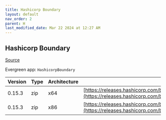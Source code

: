 ```yaml
---
title: Hashicorp Boundary
layout: default
nav_order: 2
parent: H
last_modified_date: Mar 22 2024 at 12:27 AM
---
```


## Hashicorp Boundary

[Source](https://www.boundaryproject.io/)

Evergreen app: `HashicorpBoundary`

| Version | Type | Architecture | URI                                                                                                                                                                  |
| ------- | ---- | ------------ | -------------------------------------------------------------------------------------------------------------------------------------------------------------------- |
| 0.15.3  | zip  | x64          | [https://releases.hashicorp.com/boundary/0.15.3/boundary_0.15.3_windows_amd64.zip](https://releases.hashicorp.com/boundary/0.15.3/boundary_0.15.3_windows_amd64.zip) |
| 0.15.3  | zip  | x86          | [https://releases.hashicorp.com/boundary/0.15.3/boundary_0.15.3_windows_386.zip](https://releases.hashicorp.com/boundary/0.15.3/boundary_0.15.3_windows_386.zip)     |
